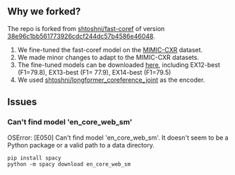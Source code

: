 ## Why we forked?
The repo is forked from [shtoshni/fast-coref](https://github.com/shtoshni/fast-coref) of version [38e96c1bb561773926cdcf244dc57b4586e46048](https://github.com/shtoshni/fast-coref/tree/38e96c1bb561773926cdcf244dc57b4586e46048).

1. We fine-tuned the fast-coref model on the [MIMIC-CXR](https://physionet.org/content/mimic-cxr/2.0.0/) dataset.
2. We made minor changes to adapt to the MIMIC-CXR datasets.
3. The fine-tuned models can be downloaded [here](https://drive.google.com/drive/folders/1ZAVJYo9c5bobNeQdQexlOCoGzhF-u02G?usp=sharing), including EX12-best (F1=79.8), EX13-best (F1= 77.9), EX14-best (F1=79.5)
4. We used [shtoshni/longformer_coreference_joint](https://huggingface.co/shtoshni/longformer_coreference_joint) as the encoder.

## Issues

### Can't find model 'en_core_web_sm' 
OSError: [E050] Can't find model 'en_core_web_sm'. It doesn't seem to be a Python package or a valid path to a data directory.

```
pip install spacy
python -m spacy download en_core_web_sm
```
